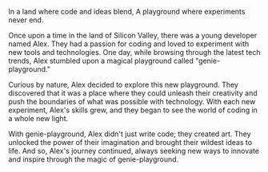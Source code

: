 In a land where code and ideas blend,
A playground where experiments never end.

Once upon a time in the land of Silicon Valley, there was a young developer named Alex. They had a passion for coding and loved to experiment with new tools and technologies. One day, while browsing through the latest tech trends, Alex stumbled upon a magical playground called "genie-playground."

Curious by nature, Alex decided to explore this new playground. They discovered that it was a place where they could unleash their creativity and push the boundaries of what was possible with technology. With each new experiment, Alex's skills grew, and they began to see the world of coding in a whole new light.

With genie-playground, Alex didn't just write code; they created art. They unlocked the power of their imagination and brought their wildest ideas to life. And so, Alex's journey continued, always seeking new ways to innovate and inspire through the magic of genie-playground.